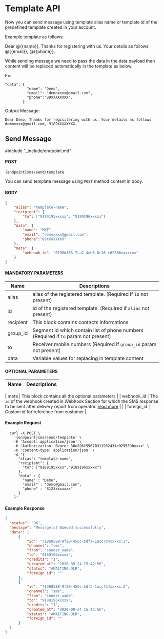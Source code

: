 # Template API

Now you can send message using template alias name or template id of the predefined template created in your account.

Example template as follows:

Dear @{{name}}, Thanks for registering with us. Your details as follows @{{email}}, @{{phone}}.

While sending message we need to pass the data in the data payload then content will be replaced automatically in the template as below.

Ex: 
```
"data": {
          "name": "Demo",
          "email": "demoxxxx@gmail.com",
          "phone":"89XXXXXXXX",
        }
```
Output Message: 

```Dear Demo, Thanks for regisitering with us. Your details as follows demoxxxx@gmail.com, 9189XXXXXXXX.```

## Send Message
#include "_include/endpoint.md"

#### POST

```
{endpoint}sms/send/template
```

You can send template message using `POST` method content in body.

#### BODY

```json
{
    "alias": "template-name",
    "recipient": {
        "to": ["9189195xxxxx", "9189196xxxxx"]
    },
    "data": {
        "name": "MKT",
        "email": "demoxxxx@gmail.com",
        "phone":"89XXXXXXXX"
    },
    "meta": {
        "webhook_id": "0798d163-7ca2-4mb6-8c16-c62866xxxxxxx"
    }
}
```

#### MANDATORY PARAMETERS

| Name        | Descriptions                                                                                           |
| ----------- | ------------------------------------------------------------------------------------------------------ |
| alias       | alias of the registered template. (Required if `id` not present)                                         |
| id          | id of the registered template. (Required if `alias` not present)                                         |
| recipient   |	This block contains contacts informations                                                                |
| group_id    |	Segment id which contain list of phone numbers (Required if `to` param not present)                      |
| to	        | Receiver mobile numbers (Required if `group_id` param not present)                                             |
| data        | Variable values for replacing in template content                                                       |

#### OPTIONAL PARAMETERS

| Name       | Descriptions                                                                                                                                                            |
| ---------- | ----------------------------------------------------------------------------------------------------------------------------------------------------------------------- 
|
meta      | This block contains all the optional parameters                                                                                                                                             |
| webhook_id | The `id` of the webhook created in Webhook Section for which the SMS response to be sent after delivery report from operator. [read more](/docs/{version}/sms/webhook) |                                                                                         |
| foreign_id     | Custom id for reference from customer.|

#### Example Request

```
  curl -X POST \
    '{endpoint}sms/send/template' \
    -H 'Accept: application/json' \
    -H 'Authorization: Bearer 38e896f55670311982434e929559bxxxx' \
    -H 'content-type: application/json' \
    -d '{
      "alias": "template-name",
      "recipient": {
        "to": ["9189195xxxx","9189196xxxxx"]
      },
      "data" : {
        "name" : "Demo",
        "email" : "Demo@gmail.com",
        "phone" : "8123xxxxxxx"
      }
    }'
```

#### Example Response

```json
{
  "status": "OK",
  "message": "Message(s) Queued successfully",
  "data": [
      {
          "id": "71968588-9f20-456c-bdfa-1acc7b4xxxxx:1",
          "channel": "sms",
          "from": "sender_name",
          "to": "9189196xxxxx",
          "credits": "1",
          "created_at": "2020-09-24 15:42:56",
          "status": "AWAITING-DLR",
          "foreign_id": ""
      },
      {
          "id": "71968588-9f20-456c-bdfa-1acc7b4xxxxx:2",
          "channel": "sms",
          "from": "sender_name",
          "to": "9189196xxxxx",
          "credits": "1",
          "created_at": "2020-09-24 15:42:56",
          "status": "AWAITING-DLR",
          "foreign_id": ""
      }
  ]
}
```
